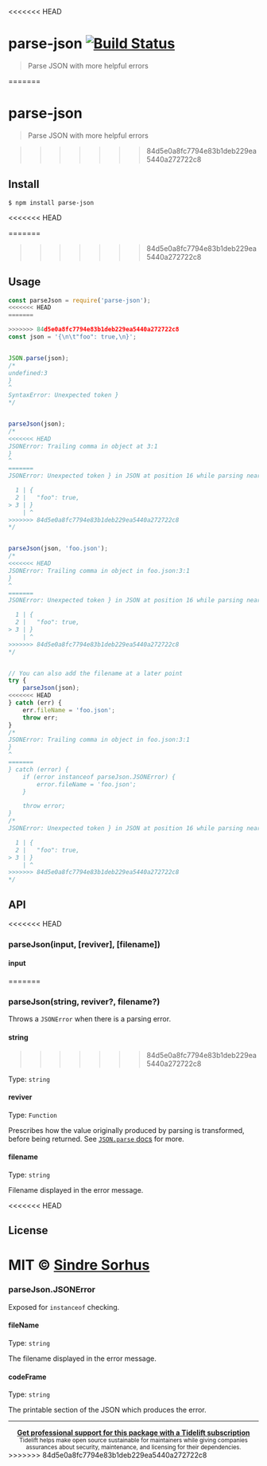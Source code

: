 <<<<<<< HEAD
# parse-json [![Build Status](https://travis-ci.org/sindresorhus/parse-json.svg?branch=master)](https://travis-ci.org/sindresorhus/parse-json)

> Parse JSON with more helpful errors


=======
# parse-json

> Parse JSON with more helpful errors

>>>>>>> 84d5e0a8fc7794e83b1deb229ea5440a272722c8
## Install

```
$ npm install parse-json
```

<<<<<<< HEAD

=======
>>>>>>> 84d5e0a8fc7794e83b1deb229ea5440a272722c8
## Usage

```js
const parseJson = require('parse-json');
<<<<<<< HEAD
=======

>>>>>>> 84d5e0a8fc7794e83b1deb229ea5440a272722c8
const json = '{\n\t"foo": true,\n}';


JSON.parse(json);
/*
undefined:3
}
^
SyntaxError: Unexpected token }
*/


parseJson(json);
/*
<<<<<<< HEAD
JSONError: Trailing comma in object at 3:1
}
^
=======
JSONError: Unexpected token } in JSON at position 16 while parsing near '{      "foo": true,}'

  1 | {
  2 |   "foo": true,
> 3 | }
    | ^
>>>>>>> 84d5e0a8fc7794e83b1deb229ea5440a272722c8
*/


parseJson(json, 'foo.json');
/*
<<<<<<< HEAD
JSONError: Trailing comma in object in foo.json:3:1
}
^
=======
JSONError: Unexpected token } in JSON at position 16 while parsing near '{      "foo": true,}' in foo.json

  1 | {
  2 |   "foo": true,
> 3 | }
    | ^
>>>>>>> 84d5e0a8fc7794e83b1deb229ea5440a272722c8
*/


// You can also add the filename at a later point
try {
	parseJson(json);
<<<<<<< HEAD
} catch (err) {
	err.fileName = 'foo.json';
	throw err;
}
/*
JSONError: Trailing comma in object in foo.json:3:1
}
^
=======
} catch (error) {
	if (error instanceof parseJson.JSONError) {
		error.fileName = 'foo.json';
	}

	throw error;
}
/*
JSONError: Unexpected token } in JSON at position 16 while parsing near '{      "foo": true,}' in foo.json

  1 | {
  2 |   "foo": true,
> 3 | }
    | ^
>>>>>>> 84d5e0a8fc7794e83b1deb229ea5440a272722c8
*/
```

## API

<<<<<<< HEAD
### parseJson(input, [reviver], [filename])

#### input
=======
### parseJson(string, reviver?, filename?)

Throws a `JSONError` when there is a parsing error.

#### string
>>>>>>> 84d5e0a8fc7794e83b1deb229ea5440a272722c8

Type: `string`

#### reviver

Type: `Function`

Prescribes how the value originally produced by parsing is transformed, before being returned. See [`JSON.parse` docs](https://developer.mozilla.org/en-US/docs/Web/JavaScript/Reference/Global_Objects/JSON/parse#Using_the_reviver_parameter
) for more.

#### filename

Type: `string`

Filename displayed in the error message.

<<<<<<< HEAD

## License

MIT © [Sindre Sorhus](https://sindresorhus.com)
=======
### parseJson.JSONError

Exposed for `instanceof` checking.

#### fileName

Type: `string`

The filename displayed in the error message.

#### codeFrame

Type: `string`

The printable section of the JSON which produces the error.

---

<div align="center">
	<b>
		<a href="https://tidelift.com/subscription/pkg/npm-parse-json?utm_source=npm-parse-json&utm_medium=referral&utm_campaign=readme">Get professional support for this package with a Tidelift subscription</a>
	</b>
	<br>
	<sub>
		Tidelift helps make open source sustainable for maintainers while giving companies<br>assurances about security, maintenance, and licensing for their dependencies.
	</sub>
</div>
>>>>>>> 84d5e0a8fc7794e83b1deb229ea5440a272722c8
